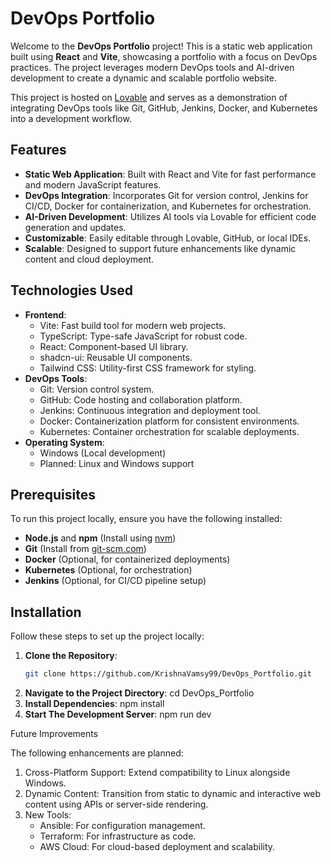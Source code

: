 # DevOps Portfolio

Welcome to the **DevOps Portfolio** project! This is a static web application built using **React** and **Vite**, showcasing a portfolio with a focus on DevOps practices. The project leverages modern DevOps tools and AI-driven development to create a dynamic and scalable portfolio website.

This project is hosted on [Lovable](https://lovable.dev/projects/5e6bc878-5f2c-4ac8-aff5-d64bce42a41f) and serves as a demonstration of integrating DevOps tools like Git, GitHub, Jenkins, Docker, and Kubernetes into a development workflow.

## Features
- **Static Web Application**: Built with React and Vite for fast performance and modern JavaScript features.
- **DevOps Integration**: Incorporates Git for version control, Jenkins for CI/CD, Docker for containerization, and Kubernetes for orchestration.
- **AI-Driven Development**: Utilizes AI tools via Lovable for efficient code generation and updates.
- **Customizable**: Easily editable through Lovable, GitHub, or local IDEs.
- **Scalable**: Designed to support future enhancements like dynamic content and cloud deployment.

## Technologies Used
- **Frontend**:
  - Vite: Fast build tool for modern web projects.
  - TypeScript: Type-safe JavaScript for robust code.
  - React: Component-based UI library.
  - shadcn-ui: Reusable UI components.
  - Tailwind CSS: Utility-first CSS framework for styling.
- **DevOps Tools**:
  - Git: Version control system.
  - GitHub: Code hosting and collaboration platform.
  - Jenkins: Continuous integration and deployment tool.
  - Docker: Containerization platform for consistent environments.
  - Kubernetes: Container orchestration for scalable deployments.
- **Operating System**:
  - Windows (Local development)
  - Planned: Linux and Windows support

## Prerequisites
To run this project locally, ensure you have the following installed:
- **Node.js** and **npm** (Install using [nvm](https://github.com/nvm-sh/nvm))
- **Git** (Install from [git-scm.com](https://git-scm.com/))
- **Docker** (Optional, for containerized deployments)
- **Kubernetes** (Optional, for orchestration)
- **Jenkins** (Optional, for CI/CD pipeline setup)

## Installation
Follow these steps to set up the project locally:

1. **Clone the Repository**:
   ```bash
   git clone https://github.com/KrishnaVamsy99/DevOps_Portfolio.git
2. **Navigate to the Project Directory**:
     cd DevOps_Portfolio
3. **Install Dependencies**:
     npm install
4. **Start The Development Server**:
     npm run dev

Future Improvements

The following enhancements are planned:

1. Cross-Platform Support: Extend compatibility to Linux alongside Windows.
2. Dynamic Content: Transition from static to dynamic and interactive web content using APIs or server-side rendering.
3. New Tools:
    * Ansible: For configuration management.
    *  Terraform: For infrastructure as code.
    *  AWS Cloud: For cloud-based deployment and scalability.
